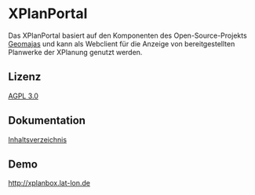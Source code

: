 # XPlanPortal
Das XPlanPortal basiert auf den Komponenten des Open-Source-Projekts [Geomajas](http://www.geomajas.org) und kann als Webclient für die Anzeige von bereitgestellten Planwerke der XPlanung genutzt werden.

## Lizenz
[AGPL 3.0](../master/license.txt)

## Dokumentation
[Inhaltsverzeichnis](../master/portal-documentation/src/main/asciidoc/index.adoc)

## Demo
http://xplanbox.lat-lon.de
